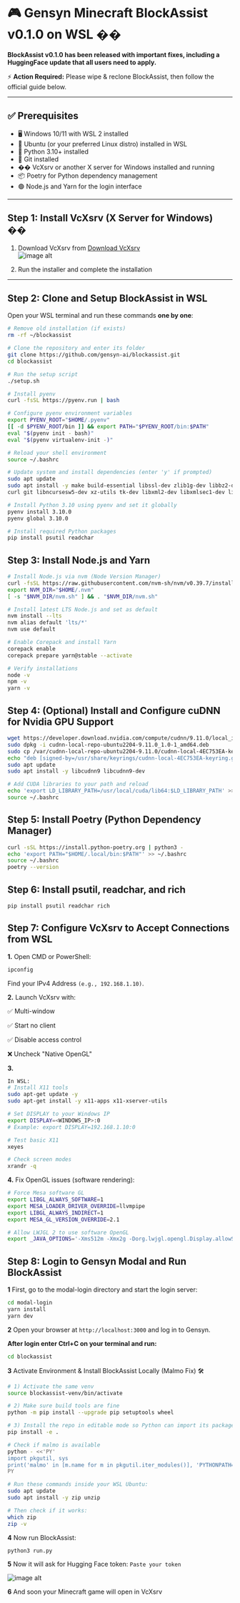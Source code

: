 # 🎮 Gensyn Minecraft BlockAssist v0.1.0 on WSL ��️

**BlockAssist v0.1.0 has been released with important fixes, including a HuggingFace update that all users need to apply.**

⚡️ **Action Required:** Please wipe & reclone BlockAssist, then follow the official guide below.

---

## ✅ Prerequisites

- 🖥️ Windows 10/11 with WSL 2 installed  
- 🐧 Ubuntu (or your preferred Linux distro) installed in WSL  
- 🐍 Python 3.10+ installed  
- 🔧 Git installed  
- ��️ VcXsrv or another X server for Windows installed and running  
- 📦 Poetry for Python dependency management  
- 🟢 Node.js and Yarn for the login interface

---

## Step 1: Install VcXsrv (X Server for Windows) ��️

1. Download VcXsrv from [Download VcXsrv](https://sourceforge.net/projects/vcxsrv/)  
![image alt](https://github.com/gasoline2255/Gensyn-Blockassist-WSL-Guide/blob/d418a853957c0205d967b244e878cce093e85ee2/Screenshot%202025-08-09%20051036.png)

2. Run the installer and complete the installation 

---

## Step 2: Clone and Setup BlockAssist in WSL

Open your WSL terminal and run these commands **one by one**:

```bash
# Remove old installation (if exists)
rm -rf ~/blockassist

# Clone the repository and enter its folder
git clone https://github.com/gensyn-ai/blockassist.git
cd blockassist

# Run the setup script
./setup.sh

# Install pyenv
curl -fsSL https://pyenv.run | bash

# Configure pyenv environment variables
export PYENV_ROOT="$HOME/.pyenv"
[[ -d $PYENV_ROOT/bin ]] && export PATH="$PYENV_ROOT/bin:$PATH"
eval "$(pyenv init - bash)"
eval "$(pyenv virtualenv-init -)"

# Reload your shell environment
source ~/.bashrc

# Update system and install dependencies (enter 'y' if prompted)
sudo apt update
sudo apt install -y make build-essential libssl-dev zlib1g-dev libbz2-dev libreadline-dev libsqlite3-dev \
curl git libncursesw5-dev xz-utils tk-dev libxml2-dev libxmlsec1-dev libffi-dev liblzma-dev

# Install Python 3.10 using pyenv and set it globally
pyenv install 3.10.0
pyenv global 3.10.0

# Install required Python packages
pip install psutil readchar
```

## Step 3: Install Node.js and Yarn

```bash
# Install Node.js via nvm (Node Version Manager)
curl -fsSL https://raw.githubusercontent.com/nvm-sh/nvm/v0.39.7/install.sh | bash
export NVM_DIR="$HOME/.nvm"
[ -s "$NVM_DIR/nvm.sh" ] && . "$NVM_DIR/nvm.sh"

# Install latest LTS Node.js and set as default
nvm install --lts
nvm alias default 'lts/*'
nvm use default

# Enable Corepack and install Yarn
corepack enable
corepack prepare yarn@stable --activate

# Verify installations
node -v
npm -v
yarn -v
```

## Step 4: (Optional) Install and Configure cuDNN for Nvidia GPU Support
```bash
wget https://developer.download.nvidia.com/compute/cudnn/9.11.0/local_installers/cudnn-local-repo-ubuntu2204-9.11.0_1.0-1_amd64.deb
sudo dpkg -i cudnn-local-repo-ubuntu2204-9.11.0_1.0-1_amd64.deb
sudo cp /var/cudnn-local-repo-ubuntu2204-9.11.0/cudnn-local-4EC753EA-keyring.gpg /usr/share/keyrings/
echo "deb [signed-by=/usr/share/keyrings/cudnn-local-4EC753EA-keyring.gpg] file:///var/cudnn-local-repo-ubuntu2204-9.11.0 /" | sudo tee /etc/apt/sources.list.d/cudnn-local.list
sudo apt update
sudo apt install -y libcudnn9 libcudnn9-dev

# Add CUDA libraries to your path and reload
echo 'export LD_LIBRARY_PATH=/usr/local/cuda/lib64:$LD_LIBRARY_PATH' >> ~/.bashrc
source ~/.bashrc
```

## Step 5: Install Poetry (Python Dependency Manager)
```bash
curl -sSL https://install.python-poetry.org | python3 -
echo 'export PATH="$HOME/.local/bin:$PATH"' >> ~/.bashrc
source ~/.bashrc
poetry --version
```

## Step 6: Install psutil, readchar, and rich

```bash
pip install psutil readchar rich
```

## Step 7: Configure VcXsrv to Accept Connections from WSL
**1.** Open CMD or PowerShell:
```bash
ipconfig
```
Find your IPv4 Address `(e.g., 192.168.1.10)`.

**2.** Launch VcXsrv with:

✅ Multi-window

✅ Start no client

✅ Disable access control

❌ Uncheck "Native OpenGL"

**3.**
```bash
In WSL:
# Install X11 tools
sudo apt-get update -y
sudo apt-get install -y x11-apps x11-xserver-utils

# Set DISPLAY to your Windows IP
export DISPLAY=<WINDOWS_IP>:0
# Example: export DISPLAY=192.168.1.10:0

# Test basic X11
xeyes

# Check screen modes
xrandr -q
```

**4.** Fix OpenGL issues (software rendering):
```bash
# Force Mesa software GL
export LIBGL_ALWAYS_SOFTWARE=1
export MESA_LOADER_DRIVER_OVERRIDE=llvmpipe
export LIBGL_ALWAYS_INDIRECT=1
export MESA_GL_VERSION_OVERRIDE=2.1

# Allow LWJGL 2 to use software OpenGL
export _JAVA_OPTIONS='-Xms512m -Xmx2g -Dorg.lwjgl.opengl.Display.allowSoftwareOpenGL=true'
```

## Step 8: Login to Gensyn Modal and Run BlockAssist

**1** First, go to the modal-login directory and start the login server:
```bash
cd modal-login
yarn install
yarn dev
```

**2** Open your browser at `http://localhost:3000` and log in to Gensyn. 

**After login enter Ctrl+C on your terminal and run:**
```bash
cd blockassist
```

**3** Activate Environment & Install BlockAssist Locally (Malmo Fix) 🛠️
```bash
# 1) Activate the same venv
source blockassist-venv/bin/activate

# 2) Make sure build tools are fine
python -m pip install --upgrade pip setuptools wheel

# 3) Install the repo in editable mode so Python can import its packages (including `malmo`)
pip install -e .

# Check if malmo is available
python - <<'PY'
import pkgutil, sys
print('malmo' in [m.name for m in pkgutil.iter_modules()], 'PYTHONPATH=', sys.path[:3])
PY

# Run these commands inside your WSL Ubuntu:
sudo apt update
sudo apt install -y zip unzip

# Then check if it works:
which zip
zip -v
```

**4** Now run BlockAssist:
```bash
python3 run.py
```

**5** Now it will ask for Hugging Face token: `Paste your token`

![image alt](https://github.com/gasoline2255/Gensyn-Blockassist-WSL-Guide/blob/main/Screenshot%202025-09-09%20232659.png)

**6** And soon your Minecraft game will open in VcXsrv
